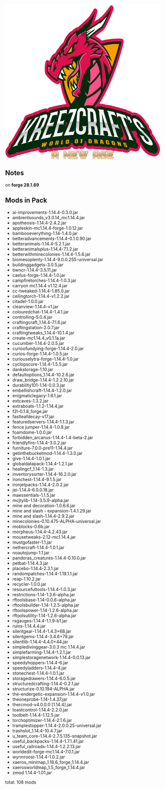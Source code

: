 ![WORLD OF DRAGONS - A NEW AGE LOGO](https://github.com/kreezxil/kreezcraft.com/blob/master/images/wodna.png)

## Notes
on **forge 28.1.69**

## Mods in Pack
- ai-improvements-1.14.4-0.3.0.jar
- ambientsounds_v3.0.14_mc1.14.4.jar
- apotheosis-1.14.4-2.4.2.jar
- appleskin-mc1.14.4-forge-1.0.12.jar
- bambooeverything-1.14-1.4.0.jar
- betteradvancements-1.14.4-0.1.0.90.jar
- betteranimals-1.14.4-5.2.1.jar
- betteranimalsplus-1.14.4-7.1.2.jar
- betterwithminecolonies-1.14.4-1.5.6.jar
- biomesoplenty-1.14.4-9.0.0.255-universal.jar
- buildinggadgets-3.0.5.jar
- bwncr-1.14.4-3.5.11.jar
- caelus-forge-1.14.4-1.0.jar
- campfiretorches-1.14.4-1.0.3.jar
- carryon mc1.14.4 v1.12.4.jar
- cc-tweaked-1.14.4-1.85.0.jar
- ceilingtorch-1.14.4-v1.2.2.jar
- citadel-1.0.0.jar
- cleanview-1.14.4-v1.jar
- colouredchat-1.14.4-1.4.1.jar
- controlling-5.0.4.jar
- craftingcraft_1.14.4-7.1.6.jar
- craftingstation-2.0.7.jar
- craftingtweaks_1.14.4-10.1.4.jar
- create-mc1.14.4_v0.1.1a.jar
- cucumber-1.14.4-2.0.5.jar
- curioofundying-forge-1.14.4-2.0.jar
- curios-forge-1.14.4-1.0.5.jar
- curiouselytra-forge-1.14.4-1.0.jar
- cyclopscore-1.14.4-1.5.5.jar
- dankstorage-1.10.jar
- defaultoptions_1.14.4-10.2.6.jar
- draw_bridge-1.14.4-1.2.2.10.jar
- durability101-1.14-0.0.3.jar
- embellishcraft-1.14.4-1.2.0.jar
- enigmaticlegacy-1.6.1.jar
- extcaves-1.3.2.jar
- extraboats-1.1.2-1.14.4.jar
- f2l-0.1.8_forge.jar
- fastleafdecay-v17.jar
- featuredservers-1.14.4-1.1.3.jar
- fence jumper-1.14.4-1.0.8.jar
- foamdome-1.0.0.jar
- forbidden_arcanus-1.14.4-1.4-beta-2.jar
- friendlyfire-1.14.4-3.0.2.jar
- furniture-7.0.0-pre11-1.14.4.jar
- getinthebucketmod-1.14.4-1.3.0.jar
- give-1.14.4-1.0.1.jar
- globaldatapack-1.14.4-1.2.1.jar
- healingcf_1.14-1.3.jar
- inventorysorter-1.14.4-16.2.0.jar
- ironchest-1.14.4-9.1.5.jar
- ironjetpacks-1.14.4-2.0.2.jar
- jei-1.14.4-6.0.0.18.jar
- maessentials-1.1.5.jar
- mcjtylib-1.14-3.5.9-alpha.jar
- mine and decoration-1.0.6.6.jar
- mine and slash - expansion-1.4.1.29.jar
- mine and slash-1.14.4-2.9.2.jar
- minecolonies-0.10.475-ALPHA-universal.jar
- moblocks-0.6b.jar
- morpheus-1.14.4-4.2.43.jar
- mousetweaks-2.12-mc1.14.4.jar
- mustgofaster-1.1.jar
- nethercraft-1.14.4-1.0.1.jar
- noautojump-1.1.jar
- pandoras_creatures-1.14.4-0.10.0.jar
- petbat-1.14.4.3.jar
- placebo-1.14.4-2.3.1.jar
- randompatches-1.14.4-1.19.1.1.jar
- reap-1.10.2.jar
- recycler-1.0.0.jar
- resourcefultools-1.14.4-1.0.3.jar
- restrictions-1.14-1.3.6-alpha.jar
- rftoolsbase-1.14-0.0.6-alpha.jar
- rftoolsbuilder-1.14-1.2.5-alpha.jar
- rftoolspower-1.14-1.2.6-alpha.jar
- rftoolsutility-1.14-1.2.6-alpha.jar
- rsgauges-1.14.4-1.1.9-b1.jar
- ruins-1.14.4.4.jar
- silentgear-1.14.4-1.4.3+68.jar
- silentgems-1.14.4-3.4.6+79.jar
- silentlib-1.14.4-4.4.0+44.jar
- simpledivinggear-3.0.3 mc 1.14.4.jar
- simplefarming-1.14.4-1.2.1.jar
- simplestoragenetwork-1.14.4-0.0.13.jar
- speedyhoppers-1.14.4-6.jar
- speedyladders-1.14.4-4.jar
- stonechest-1.14.4-1.0.1.jar
- storagedrawers-1.14.4-6.0.5.jar
- structuredcrafting-1.14.4-0.2.1.jar
- structurize-0.10.194-ALPHA.jar
- the-endergetic-expansion-1.14.4-v1.0.jar
- theoneprobe-1.14-1.4.37.jar
- thercmod-v4.0.0.0 [1.14.4].jar
- toastcontrol-1.14.4-2.2.0.jar
- toolbelt-1.14.4-1.12.5.jar
- torchoptimizer-1.14.4-2.1.6.jar
- tramplestopper-1.14.4-2.0.0.25-universal.jar
- trashslot_1.14.4-10.4.7.jar
- u_team_core-1.14.4-2.7.5.135-snapshot.jar
- useful_backpacks-1.14.4-1.7.1.41.jar
- useful_railroads-1.14.4-1.2.2.13.jar
- worldedit-forge-mc1.14.4-7.0.1.jar
- wyrmroost-1.14.4-1.0.2.jar
- xaeros_minimap_1.18.6_forge_1.14.4.jar
- xaerosworldmap_1.5_forge_1.14.4.jar
- zmod 1.14.4-1.01.jar

total: 108 mods
